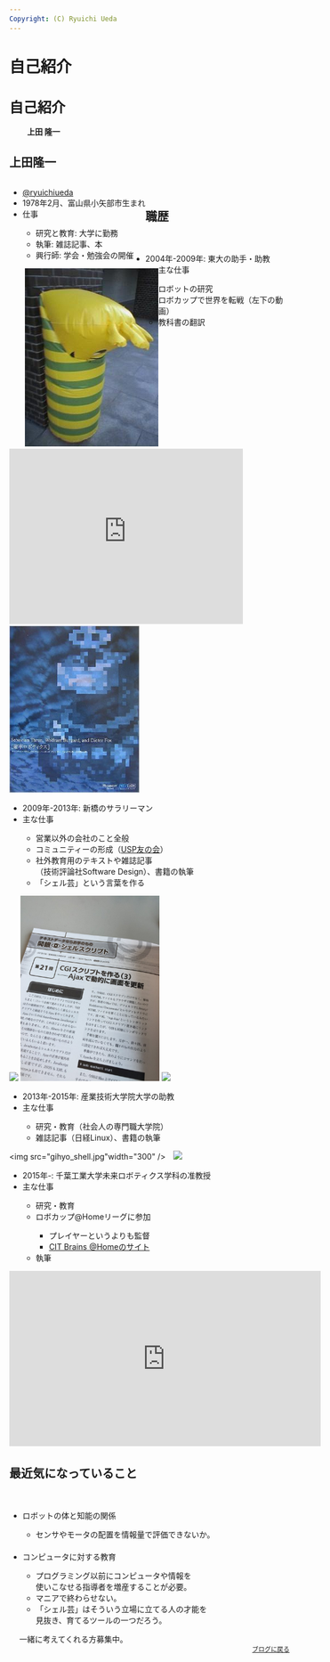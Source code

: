 ```yaml
---
Copyright: (C) Ryuichi Ueda
---
```



# 自己紹介
<h1 style="font-size:180%">自己紹介</h1>
　　
<strong>上田 隆一</strong>

<!--nextpage-->

<h2>上田隆一</h2>
　　
<div style="float:left">
<ul>
	<li><a href="https://twitter.com/ryuichiueda" target="_blank">@ryuichiueda</a></li>
	<li>1978年2月、富山県小矢部市生まれ</li>
	<li>仕事</li>
 <ul>
	<li>研究と教育: 大学に勤務</li>
	<li>執筆: 雑誌記事、本</li>
	<li>興行師: 学会・勉強会の開催</li>
 </ul>
</ul>
</div>
<div style="float:left">
　　<a href="https://twitter.com/ryuichiueda" target="_blank"><img src="4a30fc212031da9df4b5cf622ed47417.jpg" alt="げんきばい" width="240" height="320" /></a>
</div>

<!--nextpage-->

<h2>職歴</h2>
　　
<ul>
	<li>2004年-2009年: 東大の助手・助教</li>
	<li>主な仕事</li>
 <ul>
	<li>ロボットの研究</li>
	<li>ロボカップで世界を転戦（左下の動画）</li>
	<li>教科書の翻訳</li>
 </ul>
</ul>

<div style="float:left">
<iframe width="420" height="315" src="https://www.youtube.com/embed/z6Yw1qhCZjk" frameborder="0" allowfullscreen></iframe>
</div>
<a href="http://www.amazon.co.jp/dp/B00X99MBY2"><img src="prob_robo.jpg" height="300" /></a>

<div style="clear:both" />

<!--nextpage-->

<ul>
	<li>2009年-2013年: 新橋のサラリーマン</li>
	<li>主な仕事</li>
 <ul>
	<li>営業以外の会社のこと全般</li>
	<li>コミュニティーの形成（<a href="https://www.usptomo.com/" target="_blank">USP友の会</a>）</li>
	<li>社外教育用のテキストや雑誌記事<br />（技術評論社Software Design）、書籍の執筆</li>
	<li>「シェル芸」という言葉を作る</li>
 </ul>
</ul>

<img width="300" src="1.jpg" />&nbsp;<img src="kaigan-e1457917984537-768x1024.jpg" alt="kaigan" width="250" />&nbsp;<img width="250" src="シェルスクリプト_カバー最終.jpg" />

<!--nextpage-->

<ul>
	<li>2013年-2015年: 産業技術大学院大学の助教</li>
	<li>主な仕事</li>
 <ul>
	<li>研究・教育（社会人の専門職大学院）</li>
	<li>雑誌記事（日経Linux）、書籍の執筆</li>
 </ul>
</ul>

<img src="gihyo_shell.jpg"width="300" />　<img src="raspimouse-e1457919142454.jpeg" width="300" />

<!--nextpage-->

<ul>
	<li>2015年-: 千葉工業大学未来ロボティクス学科の准教授</li>
	<li>主な仕事</li>
 <ul>
	<li>研究・教育</li>
	<li>ロボカップ@Homeリーグに参加</li>
 	<ul>
		<li>プレイヤーというよりも監督</li>
			<li><a href="http://at-home.cit-brains.net/" target="_blank">CIT Brains @Homeのサイト</a>
 	</ul>
	<li>執筆</li>
 </ul>
</ul>

<iframe width="560" height="315" src="https://www.youtube.com/embed/eR5cCLBpbFg" frameborder="0" allowfullscreen></iframe>

<!--nextpage-->

<h2>最近気になっていること</h2>
　
<ul>
 <li>ロボットの体と知能の関係</li>
 <ul>
 <li>センサやモータの配置を情報量で評価できないか。</li>
 </ul>
　　
 <li>コンピュータに対する教育</li>
 <ul>
 <li>プログラミング以前にコンピュータや情報を<br />使いこなせる指導者を増産することが必要。</li>
 <li>マニアで終わらせない。</li>
 <li>「シェル芸」はそういう立場に立てる人の才能を<br />見抜き、育てるツールの一つだろう。</li>
 </ul>
</ul>
　
一緒に考えてくれる方募集中。

<div style="text-align:right;font-size:80%">
 <footer><a href="/">ブログに戻る</a></footer>
</div>
